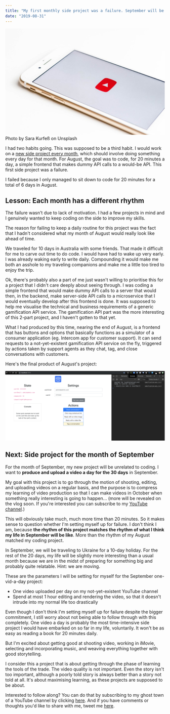 ```yaml
---
title: "My first monthly side project was a failure. September will be better"
date: "2019-08-31"
---
```


![nick ang youtube](images/sara-kurfess-O1mej4P-Rws-unsplash-1024x683.jpg) Photo by Sara Kurfeß on Unsplash

I had two habits going. This was supposed to be a third habit. I would work on a [new side project every month](/2019-08-03-one-project-every-month/), which should involve doing something every day for that month. For August, the goal was to code, for 20 minutes a day, a simple frontend that makes dummy API calls to a would-be API. This first side project was a failure.

I failed because I only managed to sit down to code for 20 minutes for a total of 6 days in August.

## Lesson: Each month has a different rhythm

The failure wasn't due to lack of motivation. I had a few projects in mind and I genuinely wanted to keep coding on the side to improve my skills.

The reason for failing to keep a daily routine for this project was the fact that I hadn't considered what my month of August would really look like ahead of time.

We traveled for 10 days in Australia with some friends. That made it difficult for me to carve out time to do code. I would have had to wake up very early. I was already waking early to write daily. Compounding it would make me both an asshole to my traveling companions and make me a little too tired to enjoy the trip.

Ok, there's probably also a part of me just wasn't willing to prioritise this for a project that I didn't care deeply about seeing through. I was coding a simple frontend that would make dummy API calls to a server that would then, in the backend, make server-side API calls to a microservice that I would eventually develop after this frontend is done. It was supposed to help me visualise the technical and business requirements of a generic gamification API service. The gamification API part was the more interesting of this 2-part project, and I haven't gotten to that yet.

What I had produced by this time, nearing the end of August, is a frontend that has buttons and options that basically functions as a simulator of a consumer application (eg. Intercom app for customer support). It can send requests to a not-yet-existent gamification API service on the fly, triggered by actions taken by support agents as they chat, tag, and close conversations with customers.

Here's the final product of August's project:

![intercom simulator nick ang](images/intercom-simulator-nick-ang--1024x446.png)

## Next: Side project for the month of September

For the month of September, my new project will be unrelated to coding. I want to **produce and upload a video a day for the 30 days** in September.

My goal with this project is to go through the motion of shooting, editing, and uploading videos on a regular basis, and the purpose is to compress my learning of video production so that I can make videos in October when something really interesting is going to happen... (more will be revealed on the vlog soon. If you're interested you can subscribe to my [YouTube channel](https://www.youtube.com/channel/UCfGK7NLYK22y1ahCh6w9baw).)

This will obviously take much, much more time than 20 minutes. So it makes sense to question whether I'm setting myself up for failure. I don't think I am, because **the rhythm of this project matches the rhythm of what I think my life in September will be like**. More than the rhythm of my August matched my coding project.

In September, we will be traveling to Ukraine for a 10-day holiday. For the rest of the 20 days, my life will be slightly more interesting than a usual month because we are in the midst of preparing for something big and probably quite relatable. Hint: we are moving.

These are the parameters I will be setting for myself for the September one-vid-a-day project:

- One video uploaded per day on my not-yet-existent YouTube channel
- Spend at most 1 hour editing and rendering the video, so that it doesn't intrude into my normal life too drastically

Even though I don't think I'm setting myself up for failure despite the bigger commitment, I still worry about not being able to follow through with this completely. One video a day is probably the most time-intensive side project I would have embarked on so far in my life, voluntarily. It won't be as easy as reading a book for 20 minutes daily.

But I'm excited about getting good at shooting video, working in iMovie, selecting and incorporating music, and weaving everything together with good storytelling.

I consider this a project that is about getting through the phase of learning the tools of the trade. The video quality is not important. Even the story isn't too important, although a poorly told story is always better than a story not told at all. It's about maximising learning, as these projects are supposed to be about.

Interested to follow along? You can do that by subscribing to my ghost town of a YouTube channel by clicking [here](https://www.youtube.com/channel/UCfGK7NLYK22y1ahCh6w9baw). And if you have comments or thoughts you'd like to share with me, tweet me [here](https://twitter.com/nickang).
